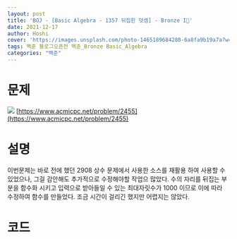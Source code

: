 ```yaml
---
layout: post
title: 'BOJ - [Basic Algebra - 1357 뒤집힌 덧셈] - Bronze I🥉'
date: 2021-12-17
author: Hoshi
cover: 'https://images.unsplash.com/photo-1465189684280-6a8fa9b19a7a?w=1600&q=900'
tags: 백준 블로그오픈전 백준_Bronze Basic_Algebra
categories: "백준"
---
```

# 문제
![]({{site.url}}/assets/img/posts_img/2455.png)
[https://www.acmicpc.net/problem/2455](https://www.acmicpc.net/problem/2455)

# 설명
이번문제는 바로 전에 했던 2908 상수 문제에서 사용한 소스를 재활용 하여 사용할 수 있었으나, 그걸 감안해도 추가적으로 수정해야할 작업으 많았다. 수의 자리를 뒤집는 부분을 함수화 시키고 입력으로 받아들일 수 있는 최대자릿수가 1000 이므로 이에 따라 수정하여 함수를 만들었다. 조금 시간이 걸리긴 했지만 어렵지는 않았다.

# 코드

```c

```
